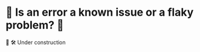 # :construction: Is an error a known issue or a flaky problem? :construction: 

:construction_worker: :hammer_and_wrench: Under construction

